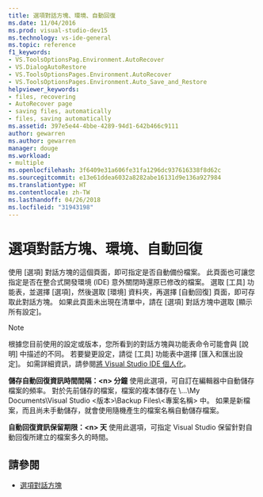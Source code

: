 ```yaml
---
title: 選項對話方塊、環境、自動回復
ms.date: 11/04/2016
ms.prod: visual-studio-dev15
ms.technology: vs-ide-general
ms.topic: reference
f1_keywords:
- VS.ToolsOptionsPag.Environment.AutoRecover
- VS.DialogAutoRestore
- VS.ToolsOptionsPages.Environment.AutoRecover
- VS.ToolsOptionsPages.Environment.Auto_Save_and_Restore
helpviewer_keywords:
- files, recovering
- AutoRecover page
- saving files, automatically
- files, saving automatically
ms.assetid: 397e5e44-4bbe-4289-94d1-642b466c9111
author: gewarren
ms.author: gewarren
manager: douge
ms.workload:
- multiple
ms.openlocfilehash: 3f6409e31a606fe31fa1296dc937616338f8d62c
ms.sourcegitcommit: e13e61ddea6032a8282abe16131d9e136a927984
ms.translationtype: HT
ms.contentlocale: zh-TW
ms.lasthandoff: 04/26/2018
ms.locfileid: "31943198"
---
```

# <a name="autorecover-environment-options-dialog-box"></a>選項對話方塊、環境、自動回復
使用 [選項] 對話方塊的這個頁面，即可指定是否自動備份檔案。 此頁面也可讓您指定是否在整合式開發環境 (IDE) 意外關閉時還原已修改的檔案。 選取 [工具] 功能表，並選擇 [選項]，然後選取 [環境] 資料夾，再選擇 [自動回復] 頁面，即可存取此對話方塊。 如果此頁面未出現在清單中，請在 [選項] 對話方塊中選取 [顯示所有設定]。

> [!NOTE]
> 根據您目前使用的設定或版本，您所看到的對話方塊與功能表命令可能會與 [說明] 中描述的不同。 若要變更設定，請從 [工具] 功能表中選擇 [匯入和匯出設定]。 如需詳細資訊，請參閱[將 Visual Studio IDE 個人化](../../ide/personalizing-the-visual-studio-ide.md)。

 **儲存自動回復資訊時間間隔：\<n> 分鐘** 使用此選項，可自訂在編輯器中自動儲存檔案的頻率。 對於先前儲存的檔案，檔案的複本儲存在 \\...\My Documents\Visual Studio \<版本>\Backup Files\\<專案名稱> 中。 如果是新檔案，而且尚未手動儲存，就會使用隨機產生的檔案名稱自動儲存檔案。

 **自動回復資訊保留期限：\<n> 天** 使用此選項，可指定 Visual Studio 保留針對自動回復所建立的檔案多久的時間。

## <a name="see-also"></a>請參閱

- [選項對話方塊](../../ide/reference/options-dialog-box-visual-studio.md)